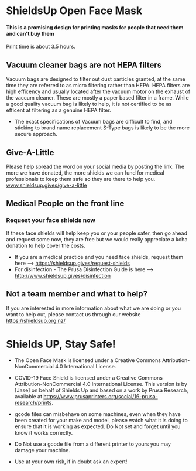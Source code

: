 # ShieldsUp Open Face Mask
#### This is a promising design for printing masks for people that need them and can't buy them 

Print time is about 3.5 hours.

## Vacuum cleaner bags are not HEPA filters
Vacuum bags are designed to filter out dust particles granted, at the same time they are referred to as micro filtering rather than HEPA.
HEPA filters are high efficency and usually located after the vacuum motor on the exhaust of the vaccum cleaner. These are mostly a paper based filter in a frame.
While a good quality vacuum bag is likely to help, it is not certified to be as efficent at filtering as a genuine HEPA filter.

* The exact specifications of Vacuum bags are difficult to find, and sticking to brand name replacement S-Type bags is likely to be the more secure approach.

## Give-A-Little
Please help spread the word on your social media by posting the link. The more we have donated, the more shields we can fund for medical professionals to keep them safe so they are there to help you.
www.shieldsup.gives/give-a-little

## Medical People on the front line

### Request your face shields now

If these face shields will help keep you or your people safer, then go ahead and request some now, they are free but we would really appreciate a koha donation to help cover the costs.

* If you are a medical practice and you need face shields, request them here --> https://shieldsup.gives/request-shields
* For disinfection - The Prusa Disinfection Guide is here --> http://www.shieldsup.gives/disinfection

## Not a team member and what to help?

If you are interested in more information about what we are doing or you want to help out, please contact us through our website https://shieldsup.org.nz/

# Shields UP, Stay Safe!

* The Open Face Mask is licensed under a Creative Commons Attribution-NonCommercial 4.0 International License.
* COVID-19 Face Shield is licensed under a Creative Commons Attribution-NonCommercial 4.0 International License. This version is by [Jase] on behalf of Shields Up and based on a work by Prusa Research, available at https://www.prusaprinters.org/social/16-prusa-research/prints.

* gcode files can misbehave on some machines, even when they have been created for your make and model, please watch what it is doing to ensure that it is working as expected. Do Not set and forget until you know it works correctly.
* Do Not use a gcode file from a different printer to yours you may damage your machine.
* Use at your own risk, if in doubt ask an expert!